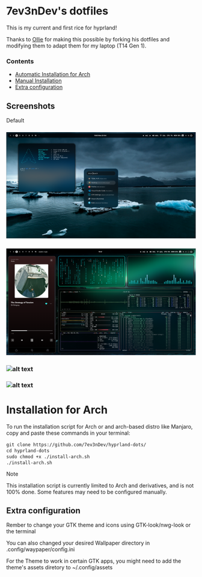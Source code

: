 # 7ev3nDev's dotfiles

This is my current and first rice for hyprland!

Thanks to [Ollie](https://github.com/PilkDrinker) for making this possible by forking his dotfiles and modifying them to adapt them for my laptop (T14 Gen 1).

### Contents
- [Automatic Installation for Arch](https://github.com/7ev3nDev/hyprland-dots?tab=readme-ov-file#installationforarch)
- [Manual Installation](https://github.com/7ev3nDev/hyprland-dots?tab=readme-ov-file#manual-installation)
- [Extra configuration](https://github.com/7ev3nDev/hyprland-dots?tab=readme-ov-file#extra-configuration)

## Screenshots
Default
### ![alt text](https://github.com/7ev3nDev/hyprland-dots/blob/master/screenshots/Sreenshot3.png)

### ![alt text](https://github.com/7ev3nDev/hyprland-dots/blob/master/screenshots/Screenshot2.png)

### ![alt text](https://github.com/7ev3nDev/hyprland-dots/blob/master/screenshots/sc2.gif)

### ![alt text](https://github.com/7ev3nDev/hyprland-dots/blob/master/screenshots/sc1.gif)






# Installation for Arch
To run the installation script for Arch or and arch-based distro like Manjaro, copy and paste these commands in your terminal:
```
git clone https://github.com/7ev3nDev/hyprland-dots/
cd hyprland-dots
sudo chmod +x ./install-arch.sh
./install-arch.sh
```

> [!NOTE]
> This installation script is currently limited to Arch and derivatives, and is not 100% done. Some features may need to be configured manually.


## Extra configuration
Rember to change your GTK theme and icons using GTK-look/nwg-look or the terminal

You can also changed your desired Wallpaper directory in .config/waypaper/config.ini

For the Theme to work in certain GTK apps, you might need to add the theme's assets diretory to ~/.config/assets
  


